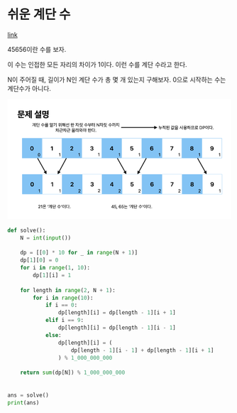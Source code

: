 # 쉬운 계단 수

[link](https://www.acmicpc.net/problem/10844)

45656이란 수를 보자.

이 수는 인접한 모든 자리의 차이가 1이다. 이런 수를 계단 수라고 한다.

N이 주어질 때, 길이가 N인 계단 수가 총 몇 개 있는지 구해보자. 0으로 시작하는 수는 계단수가 아니다.

![b10844](./b10844.png)

```python
def solve():
    N = int(input())

    dp = [[0] * 10 for _ in range(N + 1)]
    dp[1][0] = 0
    for i in range(1, 10):
        dp[1][i] = 1

    for length in range(2, N + 1):
        for i in range(10):
            if i == 0:
                dp[length][i] = dp[length - 1][i + 1]
            elif i == 9:
                dp[length][i] = dp[length - 1][i - 1]
            else:
                dp[length][i] = (
                    dp[length - 1][i - 1] + dp[length - 1][i + 1]
                ) % 1_000_000_000

    return sum(dp[N]) % 1_000_000_000


ans = solve()
print(ans)
```
